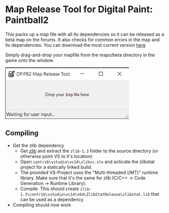 # Map Release Tool for Digital Paint: Paintball2

This packs up a map file with all its dependencies so it can be released as a beta map on the forums. It also checks for common errors in the map and its dependencies.
You can download the most current version [here](https://github.com/richardebeling/PB2-Map-Release-Tool/releases/latest)

Simply drag-and-drop your mapfile from the maps/beta directory in the game onto the window.

![Screenshot of the main window](/screenshot.png?raw=true "Screenshot of the main window")

## Compiling
* Get the zlib dependency
	* Get [zlib](https://www.zlib.net/zlib13.zip) and extract the `zlib-1.3` folder to the source directory (or otherwise point VS to it's location)
	* Open `contrib\vstudio\vc14\zlibvc.sln` and acticate the zlibstat project for a statically linked build.
	* The provided VS-Project uses the "Multi-threaded (/MT)" runtime library. Make sure that it's the same for zlib (C/C++ -> Code Generation -> Runtime Library).
	* Compile. This should create `zlib-1.3\contrib\vstudio\vc14\x64\ZlibStatRelease\zlibstat.lib` that can be used as a dependency
* Compiling should now work